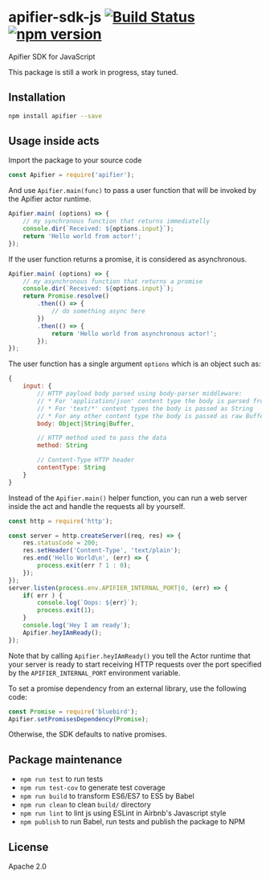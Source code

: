 # apifier-sdk-js [![Build Status](https://travis-ci.org/Apifier/apifier-sdk-js.svg)](https://travis-ci.org/Apifier/apifier-sdk-js) [![npm version](https://badge.fury.io/js/apifier.svg)](http://badge.fury.io/js/apifier)

Apifier SDK for JavaScript

This package is still a work in progress, stay tuned.


## Installation

```bash
npm install apifier --save
```

## Usage inside acts

Import the package to your source code

```javascript
const Apifier = require('apifier');
```

And use `Apifier.main(func)` to pass a user function that will be invoked by the Apifier actor runtime.

```javascript
Apifier.main( (options) => {
    // my synchronous function that returns immediatelly
    console.dir(`Received: ${options.input}`);
    return 'Hello world from actor!';
});
```

If the user function returns a promise, it is considered as asynchronous.

```javascript
Apifier.main( (options) => {
    // my asynchronous function that returns a promise
    console.dir(`Received: ${options.input}`);
    return Promise.resolve()
        .then(() => {
            // do something async here
        })
        .then(() => {
            return 'Hello world from asynchronous actor!';
        });
});
```

The user function has a single argument `options` which is an object such as:
```javascript
{
    input: {
        // HTTP payload body parsed using body-parser middleware:
        // * For 'application/json' content type the body is parsed from JSON to any JavaScript object
        // * For 'text/*' content types the body is passed as String
        // * For any other content type the body is passed as raw Buffer object
        body: Object|String|Buffer,

        // HTTP method used to pass the data
        method: String

        // Content-Type HTTP header
        contentType: String
    }
}
```

Instead of the `Apifier.main()` helper function,
you can run a web server inside the act and handle the requests all by yourself.

```javascript
const http = require('http');

const server = http.createServer((req, res) => {
    res.statusCode = 200;
    res.setHeader('Content-Type', 'text/plain');
    res.end('Hello World\n', (err) => {
        process.exit(err ? 1 : 0);
    });
});
server.listen(process.env.APIFIER_INTERNAL_PORT|0, (err) => {
    if( err ) {
        console.log(`Oops: ${err}`);
        process.exit(1);
    }
    console.log('Hey I am ready');
    Apifier.heyIAmReady();
});
```

Note that by calling `Apifier.heyIAmReady()` you tell the Actor runtime that your server is ready to start
receiving HTTP requests over the port specified by the `APIFIER_INTERNAL_PORT` environment variable.


To set a promise dependency from an external library, use the following code:
```javascript
const Promise = require('bluebird');
Apifier.setPromisesDependency(Promise);
```
Otherwise, the SDK defaults to native promises.


## Package maintenance

* `npm run test` to run tests
* `npm run test-cov` to generate test coverage
* `npm run build` to transform ES6/ES7 to ES5 by Babel
* `npm run clean` to clean `build/` directory
* `npm run lint` to lint js using ESLint in Airbnb's Javascript style
* `npm publish` to run Babel, run tests and publish the package to NPM

## License

Apache 2.0

